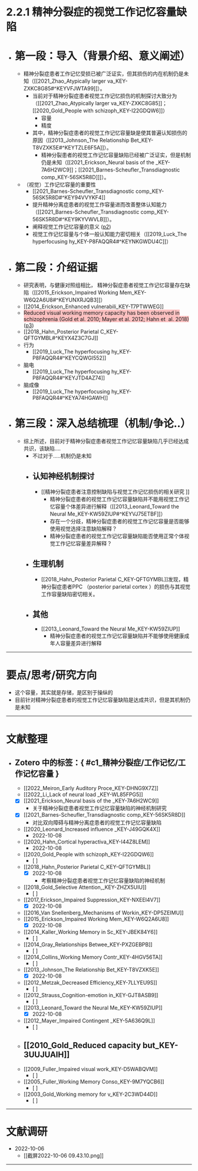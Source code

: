 # 2.2.1 精神分裂症的视觉工作记忆容量缺陷

- # 第一段：导入（背景介绍、意义阐述）
	- 精神分裂症患者工作记忆受损已被广泛证实，但其损伤的内在机制仍是未知（[[2021_Zhao_Atypically larger va_KEY-ZXKC8G85#^KEYVFJWTA99]]）。
		- 当前对于精神分裂症患者视觉工作记忆损伤的机制探讨大致分为（[[2021_Zhao_Atypically larger va_KEY-ZXKC8G85]]；[[2020_Gold_People with schizoph_KEY-I22GDQW6]]）
			- 容量
			- 精度
		- 其中，精神分裂症患者的视觉工作记忆容量缺是使其普遍认知损伤的原因（[[2013_Johnson_The Relationship Bet_KEY-T8VZXK5E#^KEYTZLE6F5A]]）。
			- 精神分裂患者的视觉工作记忆容量缺陷已经被广泛证实，但是机制仍是未知（[[2021_Erickson_Neural basis of the _KEY-7A6H2WC9]]；[[2021_Barnes-Scheufler_Transdiagnostic comp_KEY-56SK5R8D]]]）。
	- （视觉）工作记忆容量的重要性
		- [[2021_Barnes-Scheufler_Transdiagnostic comp_KEY-56SK5R8D#^KEY94VVYKF4]]
		- 提升精神分离症患者的视觉工作容量进而改善整体认知能力（[[2021_Barnes-Scheufler_Transdiagnostic comp_KEY-56SK5R8D#^KEY9KYVWVLB]]）。
		- 阐释视觉工作记忆容量的意义 ([p2](zotero://open-pdf/library/items/9TXPCNTC?page=2&annotation=SMMB8V5R))
		- 视觉工作记忆容量与个体一般认知能力密切相关（[[2019_Luck_The hyperfocusing hy_KEY-P8FAQQR4#^KEYNKGWDU4C]]）
- # 第二段：介绍证据
	- 研究表明，与健康对照组相比， 精神分裂症患者视觉工作记忆容量存在缺陷（[[2015_Erickson_Impaired Working Mem_KEY-W6Q2A6U8#^KEYUNXRJQB3]]）
	- [[2014_Erickson_Enhanced vulnerabili_KEY-T7PTWWEG]]
	- <span class="highlight" style="background-color: #ff666665">Reduced visual working memory capacity has been observed in schizophrenia (Gold et&nbsp;al. 2010; Mayer et&nbsp;al. 2012; Hahn et&nbsp; al. 2018)</span> ([p3](zotero://open-pdf/library/items/9TXPCNTC?page=3&annotation=UF5PR5ZM))
	- [[2018_Hahn_Posterior Parietal C_KEY-QFTGYMBL#^KEYX4Z3C7GJ]]
	- 行为
		- [[2019_Luck_The hyperfocusing hy_KEY-P8FAQQR4#^KEYCQWGI552]]
	- 脑电
		- [[2019_Luck_The hyperfocusing hy_KEY-P8FAQQR4#^KEYJTD4AZ74]]
	- 脑成像
		- [[2019_Luck_The hyperfocusing hy_KEY-P8FAQQR4#^KEYA74HGAWH]]
- # 第三段：深入总结梳理（机制/争论..）
	- 综上所述，目前对于精神分裂症患者视觉工作记忆容量缺陷几乎已经达成共识，该缺陷....
		- 不过对于.....机制仍是未知
		- ## 认知神经机制探讨
			- [[精神分裂症患者注意控制缺陷与视觉工作记忆损伤的相关研究 ]]
				- 精神分裂症患者的视觉工作记忆容量缺陷并不能用视觉工作记忆容量个体差异进行解释（[[2013_Leonard_Toward the Neural Me_KEY-KW59ZIUP#^KEYVJ75ETBF]]）
				- 存在一个分歧，精神分裂症患者的视觉工作记忆容量是否能够使用视觉选择注意缺陷解释？
				- 精神分裂症患者的视觉工作记忆容量缺陷能否使用正常个体视觉工作记忆容量差异解释？
		- ## 生理机制
			- [[2018_Hahn_Posterior Parietal C_KEY-QFTGYMBL]]发现，精神分裂症患者PPC （posterior parietal cortex ）的损伤与其视觉工作容量缺陷密切相关。
		- ## 其他
			- [[2013_Leonard_Toward the Neural Me_KEY-KW59ZIUP]]
				- 精神分裂症患者的视觉工作记忆容量缺陷并不能够使用健康成年人容量差异进行解释

------

# 要点/思考/研究方向
- 这个容量，其实就是存储，是区别于操纵的
- 目前针对精神分裂症患者的视觉工作记忆容量缺陷是达成共识，但是其机制仍是未知


----
# 文献整理
- ## Zotero 中的标签：{ #c1_精神分裂症/工作记忆/工作记忆容量 } 
	- [[2022_Meiron_Early Auditory Proce_KEY-DHNG9X7Z]]
	- [[2022_Li_Lack of neural load _KEY-WL85FPG5]]
	- [x] [[2021_Erickson_Neural basis of the _KEY-7A6H2WC9]]
		- 关于精神分裂症患者视觉工作记忆容量缺陷的神经机制研究
	- [x] [[2021_Barnes-Scheufler_Transdiagnostic comp_KEY-56SK5R8D]]
		- 对比双向障碍与精神分离症患者的视觉工作记忆容量缺陷
	- [[2020_Leonard_Increased influence _KEY-J49GQK4X]]
		- 2022-10-08
	- [[2020_Hahn_Cortical hyperactiva_KEY-I44Z8LEM]]
		-  2022-10-08
	- [[2020_Gold_People with schizoph_KEY-I22GDQW6]]
		- [ ] 
	- [[2018_Hahn_Posterior Parietal C_KEY-QFTGYMBL]]
		- [x] 2022-10-08
			- 考察精神分裂症患者视觉工作记忆容量缺陷的神经机制
	- [[2018_Gold_Selective Attention,_KEY-ZHZX5UIU]]
		- [ ] 
	- [[2017_Erickson_Impaired Suppression_KEY-NXEEI4V7]]
		- [x] 2022-10-08
	- [[2016_Van Snellenberg_Mechanisms of Workin_KEY-DP5ZEIMU]]
	- [[2015_Erickson_Impaired Working Mem_KEY-W6Q2A6U8]]
		- [x] 2022-10-08
	- [[2014_Kaller_Working Memory in Sc_KEY-JBEK84Y6]]
		- [ ] 
	- [[2014_Gray_Relationships Betwee_KEY-PXZGEBPB]]
		- [ ] 
	- [[2014_Collins_Working Memory Contr_KEY-4HGV56TA]]
		- [ ] 
	- [[2013_Johnson_The Relationship Bet_KEY-T8VZXK5E]]
		- [x] 2022-10-08
	- [[2012_Metzak_Decreased Efficiency_KEY-7LLYEU9S]]
		- [ ] 
	- [[2012_Strauss_Cognition-emotion in_KEY-GJT8ASB9]]
		- [ ] 
	- [[2013_Leonard_Toward the Neural Me_KEY-KW59ZIUP]]
		- [x] 2022-10-08
	- [[2012_Mayer_Impaired Contingent _KEY-5A636Q9L]]
		- [ ] 
	- [[2010_Gold_Reduced capacity but_KEY-3UUJUAIH]]
		- 
	- [[2009_Fuller_Impaired visual work_KEY-D5WABQVM]]
		- [ ] 
	- [[2005_Fuller_Working Memory Conso_KEY-9M7YQCB6]]
		- [ ] 
	- [[2003_Gold_Working memory for v_KEY-2C3WD44D]]
		- [ ] 


----
# 文献调研
- 2022-10-06
	- [[截屏2022-10-06 09.43.10.png]]

------
